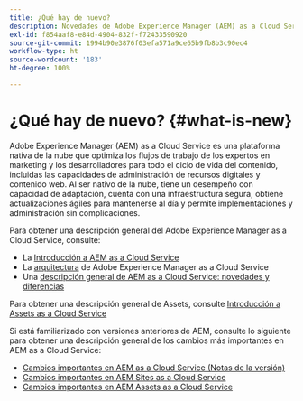 ```yaml
---
title: ¿Qué hay de nuevo?
description: Novedades de Adobe Experience Manager (AEM) as a Cloud Service.
exl-id: f854aaf8-e84d-4904-832f-f72433590920
source-git-commit: 1994b90e3876f03efa571a9ce65b9fb8b3c90ec4
workflow-type: ht
source-wordcount: '183'
ht-degree: 100%

---
```


# ¿Qué hay de nuevo?  {#what-is-new}

<!-- For the pre-release of Adobe Experience Manager (AEM) as a Cloud Service everything is new. -->

Adobe Experience Manager (AEM) as a Cloud Service es una plataforma nativa de la nube que optimiza los flujos de trabajo de los expertos en marketing y los desarrolladores para todo el ciclo de vida del contenido, incluidas las capacidades de administración de recursos digitales y contenido web. Al ser nativo de la nube, tiene un desempeño con capacidad de adaptación, cuenta con una infraestructura segura, obtiene actualizaciones ágiles para mantenerse al día y permite implementaciones y administración sin complicaciones.

Para obtener una descripción general del Adobe Experience Manager as a Cloud Service, consulte:
* La [Introducción a AEM as a Cloud Service](/help/overview/introduction.md)
* La [arquitectura](/help/overview/architecture.md) de Adobe Experience Manager as a Cloud Service
* Una [descripción general de AEM as a Cloud Service: novedades y diferencias](/help/overview/what-is-new-and-different.md)

<!-- Link to introduction or what's new of Sites. -->

Para obtener una descripción general de Assets, consulte [Introducción a Assets as a Cloud Service](/help/assets/overview.md)

Si está familiarizado con versiones anteriores de AEM, consulte lo siguiente para obtener una descripción general de los cambios más importantes en AEM as a Cloud Service:

* [Cambios importantes en AEM as a Cloud Service (Notas de la versión)](/help/release-notes/aem-cloud-changes.md)
* [Cambios importantes en AEM Sites as a Cloud Service](/help/sites-cloud/sites-cloud-changes.md)
* [Cambios importantes en AEM Assets as a Cloud Service](/help/assets/assets-cloud-changes.md)
